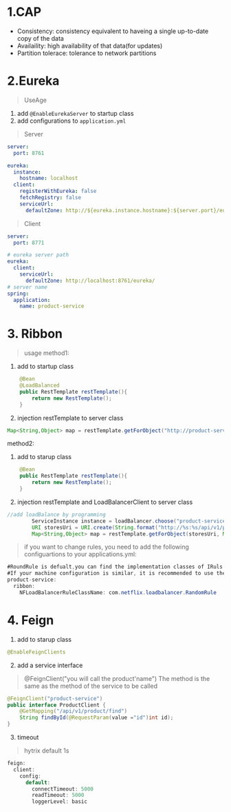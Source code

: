 # 1.CAP

- Consistency: consistency equivalent to haveing a single up-to-date copy of the data 
- Availaility: high availability of that data(for updates)
- Partition tolerace: tolerance to network partitions

# 2.Eureka
> UseAge
1. add `@EnableEurekaServer` to startup class
2. add configurations to `application.yml`

> Server
```yml
server:
  port: 8761

eureka:
  instance:
    hostname: localhost
  client:
    registerWithEureka: false
    fetchRegistry: false
    serviceUrl:
      defaultZone: http://${eureka.instance.hostname}:${server.port}/eureka/
```

> Client
```yml
server:
  port: 8771

# eureka server path
eureka:
  client:
    serviceUrl:
      defaultZone: http://localhost:8761/eureka/
# server name
spring:
  application:
    name: product-service
```

# 3. Ribbon
>usage
method1:
1. add to startup class
```java
    @Bean
    @LoadBalanced
    public RestTemplate restTemplate(){
        return new RestTemplate();
    }
```
2. injection restTemplate to server class
```java
Map<String,Object> map = restTemplate.getForObject("http://product-service/api/v1/product/find?id=" + productId, Map.class);
```
method2:
1. add to starup class
```java
    @Bean
    public RestTemplate restTemplate(){
        return new RestTemplate();
    }
```
2. injection restTemplate and  LoadBalancerClient to server class
```java
//add loadBalance by programming
        ServiceInstance instance = loadBalancer.choose("product-service");
        URI storesUri = URI.create(String.format("http://%s:%s/api/v1/product/find?id="+productId, instance.getHost(), instance.getPort()));
        Map<String,Object> map = restTemplate.getForObject(storesUri, Map.class);
```
>if you want to change rules, you need to add the following configuartions to your applications.yml:
```java
#RoundRule is defualt,you can find the implementation classes of IRuls.
#If your machine configuration is similar, it is recommended to use the default roundrule. If some machines have good configuration and performance, you can use weighted response time rule
product-service:
  ribbon:
    NFLoadBalancerRuleClassName: com.netflix.loadbalancer.RandomRule
```
# 4. Feign
1. add to starup class
```java
@EnableFeignClients
```
2. add a service interface
>@FeignClient("you will call the product'name")
>The method is the same as the method of the service to be called
```java
@FeignClient("product-service")
public interface ProductClient {
    @GetMapping("/api/v1/product/find")
    String findById(@RequestParam(value ="id")int id);
}
```
3. timeout
>hytrix default 1s
```java
feign:
  client:
    config:
      default:
        connectTimeout: 5000
        readTimeout: 5000
        loggerLevel: basic
```
